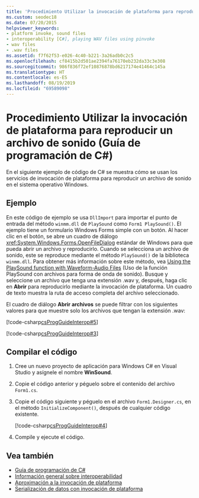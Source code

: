 ```yaml
---
title: 'Procedimiento Utilizar la invocación de plataforma para reproducir un archivo de sonido: Guía de programación de C#'
ms.custom: seodec18
ms.date: 07/20/2015
helpviewer_keywords:
- platform invoke, sound files
- interoperability [C#], playing WAV files using pinvoke
- wav files
- .wav files
ms.assetid: f7f62f53-e026-4c40-b221-3a26adb0c2c5
ms.openlocfilehash: cf8415b2d501ae2394fa76170eb232da33c3e308
ms.sourcegitcommit: 986f836f72ef10876878bd6217174e41464c145a
ms.translationtype: HT
ms.contentlocale: es-ES
ms.lasthandoff: 08/19/2019
ms.locfileid: "69589098"
---
```

# <a name="how-to-use-platform-invoke-to-play-a-wave-file-c-programming-guide"></a>Procedimiento Utilizar la invocación de plataforma para reproducir un archivo de sonido (Guía de programación de C#)
En el siguiente ejemplo de código de C# se muestra cómo se usan los servicios de invocación de plataforma para reproducir un archivo de sonido en el sistema operativo Windows.  
  
## <a name="example"></a>Ejemplo  
 En este código de ejemplo se usa `DllImport` para importar el punto de entrada del método `winmm.dll` de `PlaySound` como `Form1 PlaySound()`. El ejemplo tiene un formulario Windows Forms simple con un botón. Al hacer clic en el botón, se abre un cuadro de diálogo <xref:System.Windows.Forms.OpenFileDialog> estándar de Windows para que pueda abrir un archivo y reproducirlo. Cuando se selecciona un archivo de sonido, este se reproduce mediante el método `PlaySound()` de la biblioteca `winmm.dll`. Para obtener más información sobre este método, vea [Using the PlaySound function with Waveform-Audio Files](https://docs.microsoft.com/windows/desktop/multimedia/using-playsound-to-play-waveform-audio-files) (Uso de la función PlaySound con archivos para forma de onda de sonido). Busque y seleccione un archivo que tenga una extensión .wav y, después, haga clic en **Abrir** para reproducirlo mediante la invocación de plataforma. Un cuadro de texto muestra la ruta de acceso completa del archivo seleccionado.  
  
 El cuadro de diálogo **Abrir archivos** se puede filtrar con los siguientes valores para que muestre solo los archivos que tengan la extensión .wav:  
  
 [!code-csharp[csProgGuideInterop#5](~/samples/snippets/csharp/VS_Snippets_VBCSharp/csProgGuideInterop/CS/WinSound.cs#5)]  
  
 [!code-csharp[csProgGuideInterop#3](~/samples/snippets/csharp/VS_Snippets_VBCSharp/csProgGuideInterop/CS/WinSound.cs#3)]  
  
## <a name="compiling-the-code"></a>Compilar el código  
  
1. Cree un nuevo proyecto de aplicación para Windows C# en Visual Studio y asígnele el nombre **WinSound**.  
  
2. Copie el código anterior y péguelo sobre el contenido del archivo `Form1.cs`.  
  
3. Copie el código siguiente y péguelo en el archivo `Form1.Designer.cs`, en el método `InitializeComponent()`, después de cualquier código existente.  
  
     [!code-csharp[csProgGuideInterop#4](~/samples/snippets/csharp/VS_Snippets_VBCSharp/csProgGuideInterop/CS/WinSound.cs#4)]  
  
4. Compile y ejecute el código.  
  
## <a name="see-also"></a>Vea también

- [Guía de programación de C#](../index.md)
- [Información general sobre interoperabilidad](./interoperability-overview.md)
- [Aproximación a la invocación de plataforma](../../../framework/interop/consuming-unmanaged-dll-functions.md#a-closer-look-at-platform-invoke)
- [Serialización de datos con invocación de plataforma](../../../framework/interop/marshaling-data-with-platform-invoke.md)
